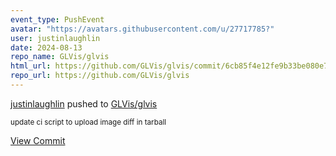 ```yaml
---
event_type: PushEvent
avatar: "https://avatars.githubusercontent.com/u/27717785?"
user: justinlaughlin
date: 2024-08-13
repo_name: GLVis/glvis
html_url: https://github.com/GLVis/glvis/commit/6cb85f4e12fe9b33be080e723f36a4905cd6d22c
repo_url: https://github.com/GLVis/glvis
---
```


<a href='https://github.com/justinlaughlin' target='_blank'>justinlaughlin</a> pushed to <a href='https://github.com/GLVis/glvis' target='_blank'>GLVis/glvis</a>

<small>update ci script to upload image diff in tarball</small>

<a href='https://github.com/GLVis/glvis/commit/6cb85f4e12fe9b33be080e723f36a4905cd6d22c' target='_blank'>View Commit</a>